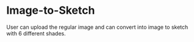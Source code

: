 # Image-to-Sketch

User can upload the regular image and can convert into image to sketch with 6 different shades.
